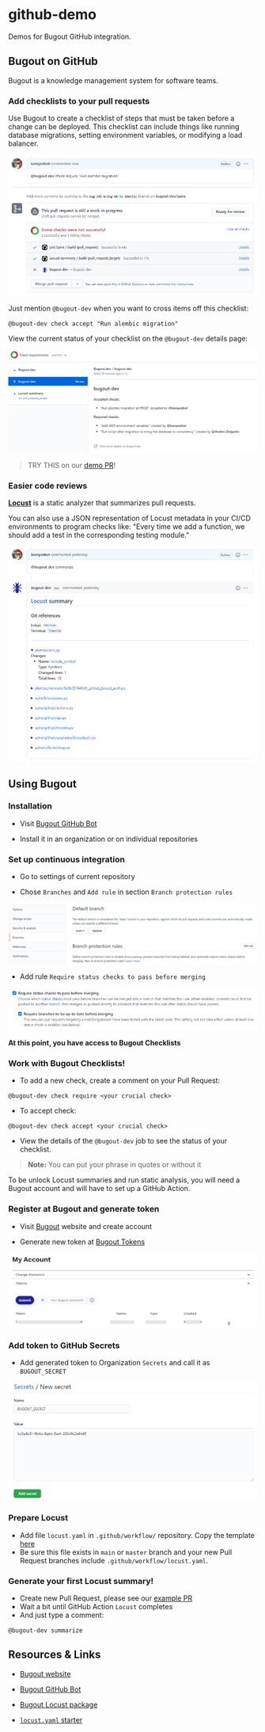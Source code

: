 # github-demo

Demos for Bugout GitHub integration.


## Bugout on GitHub

Bugout is a knowledge management system for software teams.

### Add checklists to your pull requests

Use Bugout to create a checklist of steps that must be taken before a change can be deployed. This checklist can include things like running database migrations, setting environment variables, or modifying a load balancer.

![Screenshot of check require](img/ci-example-1.png)

Just mention `@bugout-dev` when you want to cross items off this checklist:

```
@bugout-dev check accept "Run alembic migration"
```

View the current status of your checklist on the `@bugout-dev` details page:

![Check Detail status](img/ci-example-2.png)

> TRY THIS on our [demo PR](https://github.com/bugout-dev/github-demo/pull/2)!

### Easier code reviews

[**Locust**](https://github.com/bugout-dev/locust) is a static analyzer that summarizes pull requests.

You can also use a JSON representation of Locust metadata in your CI/CD environments to program checks like: "Every time we add a function, we should add a test in the corresponding testing module."

![Screenshot of Locust summary](img/locust-example-1.png)


## Using Bugout

### Installation

- Visit [Bugout GitHub Bot](https://github.com/apps/bugout-dev)

- Install it in an organization or on individual repositories

### Set up continuous integration

- Go to settings of current repository

- Chose `Branches` and `Add rule` in section `Branch protection rules`

![Branch protection rules](img/check-setup-1.png)

- Add rule `Require status checks to pass before merging`

![Check branch rule](img/check-setup-2.png)

**At this point, you have access to Bugout Checklists**

### Work with Bugout Checklists!

- To add a new check, create a comment on your Pull Request:
```
@bugout-dev check require <your crucial check>
```

- To accept  check:
```
@bugout-dev check accept <your crucial check>
```

- View the details of the `@bugout-dev` job to see the status of your checklist.

> **Note:** You can put your phrase in quotes or without it

To be unlock Locust summaries and run static analysis, you will need a Bugout account and will have to set up a GitHub Action.

### Register at Bugout and generate token

- Visit [Bugout](https://bugout.dev) website and create account

- Generate new token at [Bugout Tokens](https://bugout.dev/account)

![Add new token](img/token-add-1.png)

### Add token to GitHub Secrets

- Add generated token to Organization `Secrets` and call it as `BUGOUT_SECRET`

![Bugout secret at GitHub](img/secret-setup-1.png)

### Prepare Locust

- Add file `locust.yaml` in `.github/workflow/` repository. Copy the template [here](https://github.com/bugout-dev/github-demo/blob/main/.github/workflows/locust.yaml)
- Be sure this file exists in `main` or `master` branch and your new Pull Request branches include `.github/workflow/locust.yaml`.

### Generate your first Locust summary!

- Create new Pull Request, please see our [example PR](https://github.com/bugout-dev/github-demo/pull/2)
- Wait a bit until GitHub Action `Locust` completes
- And just type a comment:
```
@bugout-dev summarize
```

## Resources & Links


- [Bugout website](https://bugout.dev)

- [Bugout GitHub Bot](https://github.com/apps/bugout-dev)

- [Bugout Locust package](https://github.com/bugout-dev/locust)

- [`locust.yaml` starter](https://github.com/bugout-dev/github-demo/blob/main/.github/workflows/locust.yaml)
